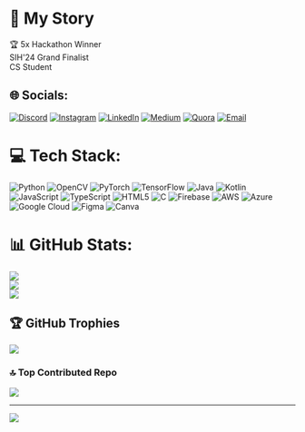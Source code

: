 # 🔵 My Story
🏆 5x Hackathon Winner <br> SIH'24 Grand Finalist <br> CS Student

## 🌐 Socials:
[![Discord](https://img.shields.io/badge/Discord-1A1A1A.svg?style=for-the-badge&logo=discord&logoColor=7FFF00)](https://discord.gg/https://discord.gg/Gdt6nsBT)
[![Instagram](https://img.shields.io/badge/Instagram-1A1A1A.svg?style=for-the-badge&logo=instagram&logoColor=7FFF00)](https://instagram.com/yourswaseeem)
[![LinkedIn](https://img.shields.io/badge/LinkedIn-1A1A1A.svg?style=for-the-badge&logo=linkedin&logoColor=7FFF00)](https://linkedin.com/in/mohammed1waseemuddin)
[![Medium](https://img.shields.io/badge/Medium-1A1A1A.svg?style=for-the-badge&logo=medium&logoColor=7FFF00)](https://medium.com/@@procarx911)
[![Quora](https://img.shields.io/badge/Quora-1A1A1A.svg?style=for-the-badge&logo=quora&logoColor=7FFF00)](https://quora.com/profile/PRO-CAR-1)
[![Email](https://img.shields.io/badge/Email-1A1A1A.svg?style=for-the-badge&logo=gmail&logoColor=7FFF00)](mailto:procarx911@gmail.com)

# 💻 Tech Stack:
![Python](https://img.shields.io/badge/Python-1A1A1A.svg?style=for-the-badge&logo=python&logoColor=7FFF00)
![OpenCV](https://img.shields.io/badge/OpenCV-1A1A1A.svg?style=for-the-badge&logo=opencv&logoColor=7FFF00)
![PyTorch](https://img.shields.io/badge/PyTorch-1A1A1A.svg?style=for-the-badge&logo=pytorch&logoColor=7FFF00)
![TensorFlow](https://img.shields.io/badge/TensorFlow-1A1A1A.svg?style=for-the-badge&logo=tensorflow&logoColor=7FFF00)
![Java](https://img.shields.io/badge/Java-1A1A1A.svg?style=for-the-badge&logo=openjdk&logoColor=7FFF00)
![Kotlin](https://img.shields.io/badge/Kotlin-1A1A1A.svg?style=for-the-badge&logo=kotlin&logoColor=7FFF00)
![JavaScript](https://img.shields.io/badge/JavaScript-1A1A1A.svg?style=for-the-badge&logo=javascript&logoColor=7FFF00)
![TypeScript](https://img.shields.io/badge/TypeScript-1A1A1A.svg?style=for-the-badge&logo=typescript&logoColor=7FFF00)
![HTML5](https://img.shields.io/badge/HTML5-1A1A1A.svg?style=for-the-badge&logo=html5&logoColor=7FFF00)
![C](https://img.shields.io/badge/C-1A1A1A.svg?style=for-the-badge&logo=c&logoColor=7FFF00)
![Firebase](https://img.shields.io/badge/Firebase-1A1A1A.svg?style=for-the-badge&logo=firebase&logoColor=7FFF00)
![AWS](https://img.shields.io/badge/AWS-1A1A1A.svg?style=for-the-badge&logo=amazon-aws&logoColor=7FFF00)
![Azure](https://img.shields.io/badge/Azure-1A1A1A.svg?style=for-the-badge&logo=microsoft-azure&logoColor=7FFF00)
![Google Cloud](https://img.shields.io/badge/Google_Cloud-1A1A1A.svg?style=for-the-badge&logo=google-cloud&logoColor=7FFF00)
![Figma](https://img.shields.io/badge/Figma-1A1A1A.svg?style=for-the-badge&logo=figma&logoColor=7FFF00)
![Canva](https://img.shields.io/badge/Canva-1A1A1A.svg?style=for-the-badge&logo=canva&logoColor=7FFF00)

# 📊 GitHub Stats:
![](https://github-readme-stats.vercel.app/api?username=waseem-srt&theme=chartreuse-dark&hide_border=false&include_all_commits=true&count_private=false)<br/>
![](https://nirzak-streak-stats.vercel.app/?user=waseem-srt&theme=chartreuse-dark&hide_border=false)<br/>
![](https://github-readme-stats.vercel.app/api/top-langs/?username=waseem-srt&theme=chartreuse-dark&hide_border=false&include_all_commits=true&count_private=false&layout=compact)

## 🏆 GitHub Trophies
![](https://github-profile-trophy.vercel.app/?username=waseem-srt&theme=chartreuse-dark&no-frame=true&no-bg=false&margin-w=4)

### 🔝 Top Contributed Repo
![](https://github-contributor-stats.vercel.app/api?username=waseem-srt&limit=5&theme=chartreuse-dark&combine_all_yearly_contributions=true)

---
[![](https://visitcount.itsvg.in/api?id=waseem-srt&icon=5&color=7FFF00)](https://visitcount.itsvg.in)

<!-- Proudly created with GPRM ( https://gprm.itsvg.in ) -->
